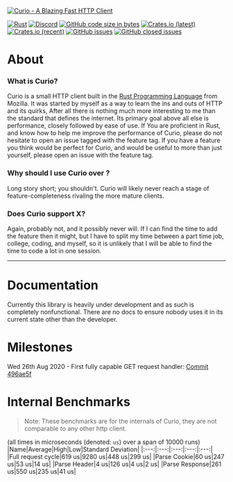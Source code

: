 [![Curio - A Blazing Fast HTTP Client](https://raw.githubusercontent.com/fatalcenturion/Curio/media/static/images/Curio_clear.png)](https://crates.io/crates/curio)

[![Rust](https://github.com/fatalcenturion/Curio/workflows/CI/badge.svg?branch=master)](https://crates.io/crates/curio) [![Discord](https://img.shields.io/discord/275377268728135680)](https://discord.gg/EYKxkce) [![GitHub code size in bytes](https://img.shields.io/github/languages/code-size/fatalcenturion/Curio)](https://crates.io/crates/curio) [![Crates.io (latest)](https://img.shields.io/crates/dv/curio)](https://crates.io/crates/curio) [![Crates.io (recent)](https://img.shields.io/crates/dr/curio)](https://crates.io/crates/curio) [![GitHub issues](https://img.shields.io/github/issues-raw/fatalcenturion/curio)](https://crates.io/crates/curio) [![GitHub closed issues](https://img.shields.io/github/issues-closed-raw/fatalcenturion/curio)](https://crates.io/crates/curio)

# About

### What is Curio?

Curio is a small HTTP client built in the [Rust Programming Language](https://rust-lang.org) from Mozilla. 
It was started by myself as a way to learn the ins and outs of HTTP and its quirks, After all there is nothing much more interesting to me than the standard that defines the internet.
Its primary goal above all else is performance, closely followed by ease of use.
If You are proficient in Rust, and know how to help me improve the performance of Curio, please do not hesitate to open an issue tagged with the feature tag.
If you have a feature you think would be perfect for Curio, and would be useful to more than just yourself, please open an issue with the feature tag.


### Why should I use Curio over <other rust http library>?

Long story short; you shouldn't. Curio will likely never reach a stage of feature-completeness rivaling the more mature clients.


### Does Curio support X?

Again, probably not, and it possibly never will.
If I can find the time to add the feature then it might, but I have to split my time between a part time job, college, coding, and myself, so it is unlikely that I will be able to find the time to code a lot in one session.


------


# Documentation

Currently this library is heavily under development and as such is completely nonfunctional. There are no docs to ensure nobody uses it in its current state other than the developer.


# Milestones

Wed 26th Aug 2020 - First fully capable GET request handler: [Commit 496ae5f](https://github.com/fatalcenturion/Curio/commit/496ae5f909b750638009bbdc4aa10760e801f731) 


# Internal Benchmarks
> Note: These benchmarks are for the internals of Curio, they are not comparable to any other http client.

(all times in microseconds (denoted: `us`) over a span of 10000 runs)
|Name|Average|High|Low|Standard Deviation|
|:---:|:---:|:---:|:---:|:---:|
|Full request cycle|619 us|9280 us|448 us|299 us|
|Parse Cookie|60 us|247 us|53 us|14 us|
|Parse Header|4 us|126 us|4 us|2 us|
|Parse Response|261 us|550 us|235 us|41 us|
